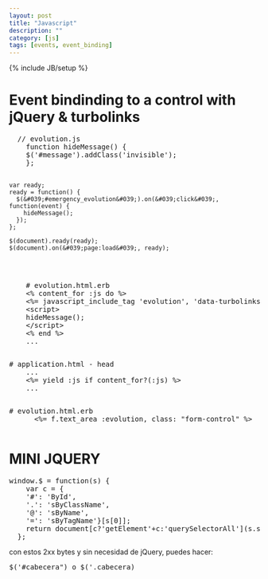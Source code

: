 ```yaml
---
layout: post
title: "Javascript"
description: ""
category: [js]
tags: [events, event_binding]
---
```

{% include JB/setup %}

<h1 class="sectionedit1" id="event_binding_to_a_control_with_jquery_turbolinks">Event bindinding to a control with jQuery &amp; turbolinks</h1>
<div class="level1">
  <pre class="code">
  // evolution.js
    function hideMessage() {
    $(&#039;#message&#039;).addClass(&#039;invisible&#039;);
    };

    var ready;
    ready = function() {
      $(&#039;#emergency_evolution&#039;).on(&#039;click&#039;, function(event) {
        hideMessage();
      });
    };

    $(document).ready(ready);
    $(document).on(&#039;page:load&#039;, ready);
  </pre>

  <pre class="code">
    # evolution.html.erb
    &lt;% content_for :js do %&gt;
    &lt;%= javascript_include_tag &#039;evolution&#039;, &#039;data-turbolinks-track&#039; =&gt; true %&gt;
    &lt;script&gt;
    hideMessage();
    &lt;/script&gt;
    &lt;% end %&gt;
    ...
  </pre>
  <pre class="code"># application.html - head
    ...
    &lt;%= yield :js if content_for?(:js) %&gt;
    ...
  </pre>
  <pre class="code"># evolution.html.erb
      &lt;%= f.text_area :evolution, class: &quot;form-control&quot; %&gt;   ---&gt; id=&quot;emergency_evolution
  </pre>

</div>

<h1 class="sectionedit2" id="mini_jquery">MINI JQUERY</h1>
<div class="level1">
  <pre class="code">window.$ = function(s) {
    var c = {
    &#039;#&#039;: &#039;ById&#039;,
    &#039;.&#039;: &#039;sByClassName&#039;,
    &#039;@&#039;: &#039;sByName&#039;,
    &#039;=&#039;: &#039;sByTagName&#039;}[s[0]];
    return document[c?&#039;getElement&#039;+c:&#039;querySelectorAll&#039;](s.slice(1))
  };</pre>

  <p>
    con estos 2xx bytes y sin necesidad de jQuery, puedes hacer:
  </p>
  <pre class="code">$(&#039;#cabecera&quot;) o $(&#039;.cabecera)</pre>

</div>